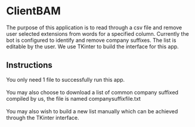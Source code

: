 # ClientBAM
The purpose of this application is to read through a csv file and remove user selected extensions from words for a specified column. 
Currently the bot is configured to identify and remove company suffixes. The list is editable by the user.
We use TKinter to build the interface for this app.
## Instructions
You only need 1 file to successfully run this app.
<br/><br/>
You may also choose to download a list of common company suffixed compiled by us, the file is named companysuffixfile.txt 
<br/><br/>
You may also wish to build a new list manually which can be achieved through the TKinter interface.

